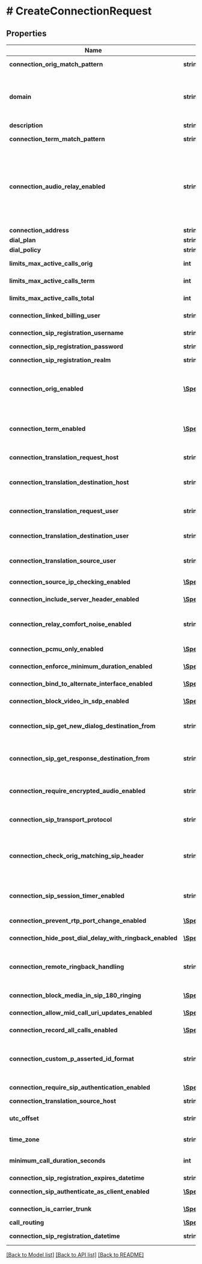 # # CreateConnectionRequest

## Properties

Name | Type | Description | Notes
------------ | ------------- | ------------- | -------------
**connection_orig_match_pattern** | **string** | This is the connection&#39;s origination match pattern |
**domain** | **string** | This is the main organization name. This is used to link resource to its group/tenant/organization/enterprise. ~ and * can be used alone in special cases to mean My Domain (~) and All Domains (\\*). |
**description** | **string** | This is the connection&#39;s description | [optional]
**connection_term_match_pattern** | **string** | Defaulted to connection-orig-match-pattern | [optional]
**connection_audio_relay_enabled** | **string** | Available options are \&quot;yes\&quot;, \&quot;optional\&quot;, \&quot;no\&quot;. \&quot;Yes\&quot; will set the connection audio realy to \&quot;automatic\&quot;. \&quot;Optional\&quot; will set it to \&quot;none\&quot;. \&quot;No\&quot; will set it to \&quot;never\&quot;. Default will be \&quot;yes\&quot;. | [optional]
**connection_address** | **string** | This is the connection&#39;s address | [optional]
**dial_plan** | **string** | This is the connection&#39;s dial plan | [optional]
**dial_policy** | **string** | This is the connection&#39;s dial policy | [optional]
**limits_max_active_calls_orig** | **int** | This is the connection&#39;s limit of maximum originating calls | [optional]
**limits_max_active_calls_term** | **int** | This is the connection&#39;s limit of maximum terminating calls | [optional]
**limits_max_active_calls_total** | **int** | This is the connection&#39;s limit of maximum total calls | [optional]
**connection_linked_billing_user** | **string** | This is the connection&#39;s linked billing user | [optional]
**connection_sip_registration_username** | **string** | This is the connection&#39;s authorized username | [optional]
**connection_sip_registration_password** | **string** | This is the connection&#39;s password | [optional]
**connection_sip_registration_realm** | **string** | This is the connection&#39;s authentication realm | [optional]
**connection_orig_enabled** | [**\SpectrumVoip\\\\NetSapiens\Model\YesNoStringYesDefault**](YesNoStringYesDefault.md) | When enabled this rule is available to be user though it may not be active as the timeframe might not match the current time or there could be other hihger priority timeframes. | [optional]
**connection_term_enabled** | [**\SpectrumVoip\\\\NetSapiens\Model\YesNoStringYesDefault**](YesNoStringYesDefault.md) | When enabled this rule is available to be user though it may not be active as the timeframe might not match the current time or there could be other hihger priority timeframes. | [optional]
**connection_translation_request_host** | **string** | This is the connection&#39;s translation request host. | [optional]
**connection_translation_destination_host** | **string** | This is the connection&#39;s translation destination host. This typically comes from the connection-orig-match-pattern. Defaults to &#39;&#39; | [optional] [default to '''']
**connection_translation_request_user** | **string** | This is the connection&#39;s translation request user. This is typically set to [*]. Defaults to \&quot;\&quot; | [optional] [default to '''']
**connection_translation_destination_user** | **string** | This is the connection&#39;s translation destination user. This is typically set to [*]. Defaults to \&quot;\&quot; | [optional] [default to '''']
**connection_translation_source_user** | **string** | This is the connection&#39;s translation source user. This is typically set to [*]. Defaults to \&quot;\&quot; | [optional] [default to '''']
**connection_source_ip_checking_enabled** | [**\SpectrumVoip\\\\NetSapiens\Model\YesNoStringNoDefault**](YesNoStringNoDefault.md) | This settings will control if the the parent feature is enabled. | [optional]
**connection_include_server_header_enabled** | [**\SpectrumVoip\\\\NetSapiens\Model\YesNoStringNoDefault**](YesNoStringNoDefault.md) | This settings will control if the the parent feature is enabled. | [optional]
**connection_relay_comfort_noise_enabled** | **string** | This will set whether there is an RTP Relay comfort noise. Can be set to yes or no. If not set, will be set to system-default | [optional] [default to 'system-default']
**connection_pcmu_only_enabled** | [**\SpectrumVoip\\\\NetSapiens\Model\YesNoStringNoDefault**](YesNoStringNoDefault.md) | This settings will control if the the parent feature is enabled. | [optional]
**connection_enforce_minimum_duration_enabled** | [**\SpectrumVoip\\\\NetSapiens\Model\YesNoStringNoDefault**](YesNoStringNoDefault.md) | This settings will control if the the parent feature is enabled. | [optional]
**connection_bind_to_alternate_interface_enabled** | [**\SpectrumVoip\\\\NetSapiens\Model\YesNoStringNoDefault**](YesNoStringNoDefault.md) | This settings will control if the the parent feature is enabled. | [optional]
**connection_block_video_in_sdp_enabled** | [**\SpectrumVoip\\\\NetSapiens\Model\YesNoStringNoDefault**](YesNoStringNoDefault.md) | This settings will control if the the parent feature is enabled. | [optional]
**connection_sip_get_new_dialog_destination_from** | **string** | This will set the new dialog destination. Values available are contact-header or via-header. Default would be default-ip | [optional] [default to 'default-ip']
**connection_sip_get_response_destination_from** | **string** | This will set the response desination. Values available will be contact-header or via-header. Default will be default-ip | [optional] [default to 'default-ip']
**connection_require_encrypted_audio_enabled** | **string** | This will set whether audio encryption is required. Options availabe are \&quot;optional\&quot; and \&quot;yes\&quot;. Defaults to no | [optional] [default to 'no']
**connection_sip_transport_protocol** | **string** | This will set the SIP transport protocol. Options are \&quot;TCP and \&quot;TLS\&quot;. Default will be UDP | [optional] [default to 'UDP']
**connection_check_orig_matching_sip_header** | **string** | This will set whether to check whether the origination matches the SIP header. Options are \&quot;to\&quot;, \&quot;request\&quot;, or \&quot;contact\&quot;. Default will default to \&quot;from\&quot; | [optional] [default to 'from']
**connection_sip_session_timer_enabled** | **string** | This will set the SIP session timer. Options are setting to \&quot;no\&quot; or not setting at all, which will default to the system-default | [optional] [default to 'system-default']
**connection_prevent_rtp_port_change_enabled** | [**\SpectrumVoip\\\\NetSapiens\Model\YesNoStringNoDefault**](YesNoStringNoDefault.md) | This settings will control if the the parent feature is enabled. | [optional]
**connection_hide_post_dial_delay_with_ringback_enabled** | [**\SpectrumVoip\\\\NetSapiens\Model\YesNoStringNoDefault**](YesNoStringNoDefault.md) | This settings will control if the the parent feature is enabled. | [optional]
**connection_remote_ringback_handling** | **string** | This will set the remote ringback handling. Options are \&quot;no-ringback\&quot; and \&quot;local-only\&quot;. Default will be set to \&quot;allowed\&quot;. | [optional] [default to 'allowed']
**connection_block_media_in_sip_180_ringing** | [**\SpectrumVoip\\\\NetSapiens\Model\YesNoStringNoDefault**](YesNoStringNoDefault.md) | This settings will control if the the parent feature is enabled. | [optional]
**connection_allow_mid_call_uri_updates_enabled** | [**\SpectrumVoip\\\\NetSapiens\Model\YesNoStringNoDefault**](YesNoStringNoDefault.md) | This settings will control if the the parent feature is enabled. | [optional]
**connection_record_all_calls_enabled** | [**\SpectrumVoip\\\\NetSapiens\Model\YesNoStringNoDefault**](YesNoStringNoDefault.md) | This settings will control if the the parent feature is enabled. | [optional]
**connection_custom_p_asserted_id_format** | **string** | This will set the PAId of the connection. Example input \&quot;sample\&quot; will translate to \&quot;PAId&#x3D;sample\&quot; in call rules | [optional]
**connection_require_sip_authentication_enabled** | [**\SpectrumVoip\\\\NetSapiens\Model\YesNoStringNoDefault**](YesNoStringNoDefault.md) | This settings will control if the the parent feature is enabled. | [optional]
**connection_translation_source_host** | **string** |  | [optional]
**utc_offset** | **string** | This is the utc offset of the connection. Example \&quot;-7\&quot; for US/Pacific | [optional]
**time_zone** | **string** | This is the timezone of the connection | [optional]
**minimum_call_duration_seconds** | **int** |  | [optional] [default to 0]
**connection_sip_registration_expires_datetime** | **string** |  | [optional]
**connection_sip_authenticate_as_client_enabled** | [**\SpectrumVoip\\\\NetSapiens\Model\YesNoStringNoDefault**](YesNoStringNoDefault.md) | This settings will control if the the parent feature is enabled. | [optional]
**connection_is_carrier_trunk** | [**\SpectrumVoip\\\\NetSapiens\Model\YesNoStringNoDefault**](YesNoStringNoDefault.md) | This settings will control if the the parent feature is enabled. | [optional]
**call_routing** | [**\SpectrumVoip\\\\NetSapiens\Model\CreateConnectionRequestCallRouting**](CreateConnectionRequestCallRouting.md) |  | [optional]
**connection_sip_registration_datetime** | **string** |  | [optional] [readonly]

[[Back to Model list]](../../README.md#models) [[Back to API list]](../../README.md#endpoints) [[Back to README]](../../README.md)
